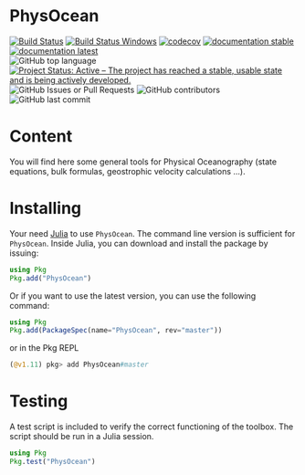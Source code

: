 # PhysOcean

[![Build Status](https://github.com/gher-uliege/PhysOcean.jl/workflows/CI/badge.svg)](https://github.com/gher-uliege/PhysOcean.jl/actions)
[![Build Status Windows](https://ci.appveyor.com/api/projects/status/github/gher-uliege/PhysOcean.jl?branch=master&svg=true)](https://ci.appveyor.com/project/Alexander-Barth/physocean-jl)
[![codecov](https://codecov.io/gh/gher-uliege/PhysOcean.jl/graph/badge.svg?token=NvclfCEMyQ)](https://codecov.io/gh/gher-uliege/PhysOcean.jl)
[![documentation stable](https://img.shields.io/badge/docs-stable-blue.svg)](https://gher-uliege.github.io/PhysOcean.jl/stable/)
[![documentation latest](https://img.shields.io/badge/docs-latest-blue.svg)](https://gher-uliege.github.io/PhysOcean.jl/latest/)    
![GitHub top language](https://img.shields.io/github/languages/top/gher-uliege/Diva-Workshops)         
[![Project Status: Active – The project has reached a stable, usable state and is being actively developed.](https://www.repostatus.org/badges/latest/active.svg)](https://www.repostatus.org/#active) ![GitHub Issues or Pull Requests](https://img.shields.io/github/issues/gher-uliege/PhysOcean.jl) ![GitHub contributors](https://img.shields.io/github/contributors/gher-uliege/PhysOcean.jl) ![GitHub last commit](https://img.shields.io/github/last-commit/gher-uliege/PhysOcean.jl) 

# Content

You will find here some general tools for Physical Oceanography (state equations, bulk formulas, geostrophic velocity calculations ...). 

# Installing

Your need [Julia](http://julialang.org) to use `PhysOcean`. The command line version is sufficient for `PhysOcean`.
Inside Julia, you can download and install the package by issuing:

```julia
using Pkg
Pkg.add("PhysOcean")
```

Or if you want to use the latest version, you can use the following command:

```julia
using Pkg
Pkg.add(PackageSpec(name="PhysOcean", rev="master"))
```
or in the Pkg REPL
```julia
(@v1.11) pkg> add PhysOcean#master
``` 

# Testing

A test script is included to verify the correct functioning of the toolbox.
The script should be run in a Julia session.

```julia
using Pkg
Pkg.test("PhysOcean")
```

